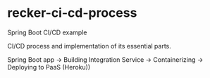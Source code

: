 # recker-ci-cd-process
Spring Boot CI/CD example

CI/CD process and implementation of its essential parts. 

Spring Boot app -> Building Integration Service -> Containerizing -> Deploying to PaaS (Heroku))
